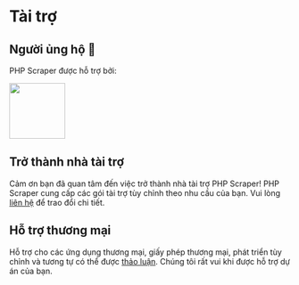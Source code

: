 # Tài trợ

## Người ủng hộ 💪️

PHP Scraper được hỗ trợ bởi:

<a href="https://bringyourownideas.com" target="_blank" rel="noopener noreferrer"><img src="https://bringyourownideas.com/images/byoi-logo.jpg" height="100px"></a>

## Trở thành nhà tài trợ

Cảm ơn bạn đã quan tâm đến việc trở thành nhà tài trợ PHP Scraper! PHP Scraper cung cấp các gói tài trợ tùy chỉnh theo nhu cầu của bạn. Vui lòng [liên hệ](https://peterthaleikis.com/contact) để trao đổi chi tiết.

## Hỗ trợ thương mại

Hỗ trợ cho các ứng dụng thương mại, giấy phép thương mại, phát triển tùy chỉnh và tương tự có thể được [thảo luận](https://peterthaleikis.com/contact). Chúng tôi rất vui khi được hỗ trợ dự án của bạn.
